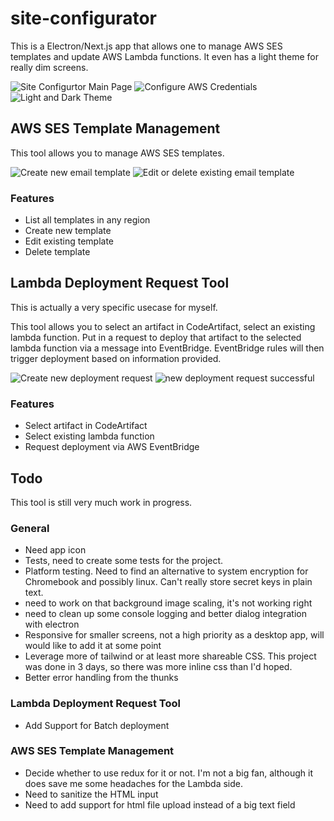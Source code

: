 # site-configurator

This is a Electron/Next.js app that allows one to manage AWS SES templates and update AWS Lambda functions.  It even has a light theme for really dim screens.


![Site Configurtor Main Page](/screenshots/home.png)
![Configure AWS Credentials](/screenshots/awsCredentialSettings.png)
![Light and Dark Theme](/screenshots/lightAndDarkMode.png)


## AWS SES Template Management

This tool allows you to manage AWS SES templates.

![Create new email template](/screenshots/newEmailTemplate.png)
![Edit or delete existing email template](/screenshots/updateOrDeleteTemplate.png)


### Features

- List all templates in any region
- Create new template
- Edit existing template
- Delete template

## Lambda Deployment Request Tool

This is actually a very specific usecase for myself. 

This tool allows you to select an artifact in CodeArtifact, select an existing lambda function.  Put in a request to deploy that artifact to the selected lambda function via a message into EventBridge.  EventBridge rules will then trigger deployment based on information provided.


![Create new deployment request](/screenshots/requestDeployment.png)
![new deployment request successful](/screenshots/requestSuccess.png)


### Features

- Select artifact in CodeArtifact
- Select existing lambda function
- Request deployment via AWS EventBridge

## Todo

This tool is still very much work in progress.  

### General

- Need app icon
- Tests, need to create some tests for the project.
- Platform testing.  Need to find an alternative to system encryption for Chromebook and possibly linux.  Can't really store secret keys in plain text.
- need to work on that background image scaling, it's not working right
- need to clean up some console logging and better dialog integration with electron
- Responsive for smaller screens, not a high priority as a desktop app, will would like to add it at some point
- Leverage more of tailwind or at least more shareable CSS.  This project was done in 3 days, so there was more inline css than I'd hoped.
- Better error handling from the thunks

### Lambda Deployment Request Tool

- Add Support for Batch deployment

### AWS SES Template Management

- Decide whether to use redux for it or not.  I'm not a big fan, although it does save me some headaches for the Lambda side.
- Need to sanitize the HTML input
- Need to add support for html file upload instead of a big text field
        




